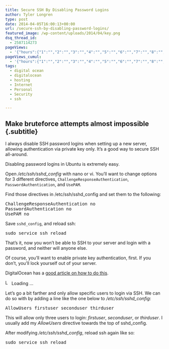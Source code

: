 ```yaml
---
title: Secure SSH By Disabling Password Logins
author: Tyler Longren
type: post
date: 2014-04-05T16:00:13+00:00
url: /secure-ssh-by-disabling-password-logins/
featured_image: /wp-content/uploads/2014/04/key.png
dsq_thread_id:
  - 2587114273
pageViews:
  - '{"hours":{"1":"","2":"","3":"","4":"","5":"","6":"","7":"","8":"","9":"","10":"","11":"","12":"","13":"","14":"","15":"","16":"","17":"","18":"","19":"","20":"","21":"","22":"","23":"","24":"","25":"","26":"","27":"","28":"","29":"","30":"","31":"","32":"","33":"","34":"","35":"","36":"","37":"","38":"","39":"","40":"","41":"","42":"","43":"","44":"","45":"","46":"","47":""},"days":{"2":"","3":"","4":"","5":"","6":"","7":"","8":"","9":"","10":"","11":"","12":"","13":"","14":""},"weeks":{"3":"","4":"","5":"","6":"","7":"","8":"","9":"","10":"","11":"","12":""},"months":{"4":"","5":"","6":"","7":"","8":"","9":"","10":"","11":"","12":"","13":"","14":"","15":"","16":"","17":"","18":"","19":"","20":"","21":"","22":"","23":"","24":""}}'
pageViews_cumul:
  - '{"hours":{"1":"","2":"","3":"","4":"","5":"","6":"","7":"","8":"","9":"","10":"","11":"","12":"","13":"","14":"","15":"","16":"","17":"","18":"","19":"","20":"","21":"","22":"","23":"","24":"","25":"","26":"","27":"","28":"","29":"","30":"","31":"","32":"","33":"","34":"","35":"","36":"","37":"","38":"","39":"","40":"","41":"","42":"","43":"","44":"","45":"","46":"","47":""},"days":{"2":"","3":"","4":"","5":"","6":"","7":"","8":"","9":"","10":"","11":"","12":"","13":"","14":""},"weeks":{"3":"","4":"","5":"","6":"","7":"","8":"","9":"","10":"","11":"","12":""},"months":{"4":"","5":"","6":"","7":"","8":"","9":"","10":"","11":"","12":"","13":"","14":"","15":"","16":"","17":"","18":"","19":"","20":"","21":"","22":"","23":"","24":""}}'
tags:
  - digital ocean
  - digitalocean
  - hosting
  - Internet
  - Personal
  - Security
  - ssh

---
```

## Make bruteforce attempts almost impossible {.subtitle}

I always disable SSH password logins when setting up a new server, allowing authentication via private key only. It&#8217;s a good way to secure SSH all-around.

Disabling password logins in Ubuntu is extremely easy.

Open _/etc/ssh/sshd_config_ with nano or vi. You&#8217;ll want to change options for 3 different directives, `ChallengeResponseAuthentication`, `PasswordAuthentication`, and `UsePAM`.

Find those directives in /etc/ssh/sshd_config and set them to the following:

<pre class="lang:default highlight:0 decode:true " >ChallengeResponseAuthentication no
PasswordAuthentication no
UsePAM no</pre>

Save `sshd_config`, and reload ssh:

<pre class="lang:sh decode:true " >sudo service ssh reload</pre>

That&#8217;s it, now you won&#8217;t be able to SSH to your server and login with a password, and neither will anyone else.

Of course, you&#8217;ll want to enable private key authentication, first. If you don&#8217;t, you&#8217;ll lock yourself out of your server.

DigitalOcean has a [good article on how to do this][1].

<div id="polls-23" class="wp-polls">
</div>

<div id="polls-23-loading" class="wp-polls-loading">
  <img src="https://i2.wp.com/www.longren.io/wp-content/plugins/wp-polls/images/loading.gif?resize=16%2C16&#038;ssl=1" width="16" height="16" alt="Loading ..." title="Loading ..." class="wp-polls-image" data-recalc-dims="1" />&nbsp;Loading ...
</div>

Let&#8217;s go a bit farther and only allow specific users to login via SSH. We can do so with by adding a line like the one below to _/etc/ssh/sshd_config_:

<pre class="lang:default highlight:0 decode:true " >AllowUsers firstuser seconduser thirduser</pre>

This will allow only three users to login: _firstuser_, _seconduser_, or _thirduser_. I usually add my _AllowUsers_ directive towards the top of sshd_config.

After modifying _/etc/ssh/sshd_config_, reload ssh again like so:

<pre class="lang:sh decode:true " >sudo service ssh reload</pre>

 [1]: https://www.digitalocean.com/community/articles/how-to-use-ssh-keys-with-digitalocean-droplets
 [2]: #